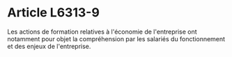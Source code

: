 # Article L6313-9

Les actions de formation relatives à l'économie de l'entreprise ont notamment pour objet la compréhension par les salariés du fonctionnement et des enjeux de l'entreprise.